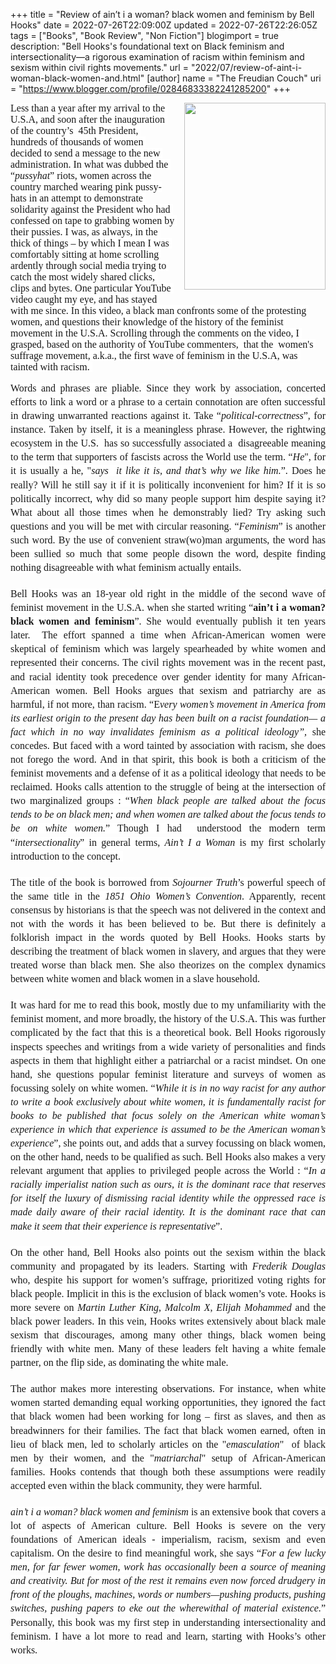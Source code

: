 +++
title = "Review of ain’t i a woman? black women and feminism by Bell Hooks"
date = 2022-07-26T22:09:00Z
updated = 2022-07-26T22:26:05Z
tags = ["Books", "Book Review", "Non Fiction"]
blogimport = true 
description: "Bell Hooks's foundational text on Black feminism and intersectionality—a rigorous examination of racism within feminism and sexism within civil rights movements."
url = "2022/07/review-of-aint-i-woman-black-women-and.html"
[author]
	name = "The Freudian Couch"
	uri = "https://www.blogger.com/profile/02846833382241285200"
+++

<div class="separator"><span style="border: none; clear: right; display: inline-block; float: right; height: 299px; margin-bottom: 1em; margin-left: 1em; overflow: hidden; width: 226px;"><img height="299" src="https://lh3.googleusercontent.com/4igTinr9FtdQCIjdEx6LHghDCp7PVAj-9xp1YeJ6kfUo0EjV8r-C5iM7m3hZANrLzZUuSFsXV9ld5EDdjFJXFfkKPnVfvb8LWbcY3huJ0iJZ3cBH4vhHaUNIrkdfPoEewJQ9b6fDKe9jKvcD3Pw" style="margin-left: 0px; margin-top: 0px;" width="226" /></span></div><p><span style="font-size: medium;"><span style="background-color: white; color: #181818; font-family: Merriweather, serif; font-variant-east-asian: normal; font-variant-numeric: normal; text-align: justify; vertical-align: baseline; white-space: pre-wrap;">Less than a year after my arrival to the U.S.A, and soon after the inauguration of the country’s&nbsp; 45th President, hundreds of thousands of women decided to send a message to the new administration. In what was dubbed the “</span><span style="background-color: white; color: #181818; font-family: Merriweather, serif; font-style: italic; font-variant-east-asian: normal; font-variant-numeric: normal; text-align: justify; vertical-align: baseline; white-space: pre-wrap;">pussyhat</span><span style="background-color: white; color: #181818; font-family: Merriweather, serif; font-variant-east-asian: normal; font-variant-numeric: normal; text-align: justify; vertical-align: baseline; white-space: pre-wrap;">” riots, women across the country marched wearing pink pussy-hats in an attempt to demonstrate solidarity against the President who had confessed on tape to grabbing women by their pussies. I was, as always, in the thick of things – by which I mean I was comfortably sitting at home scrolling ardently through social media trying to catch the most widely shared clicks, clips and bytes. One particular YouTube video caught my eye, and has stayed with me since. In this video, a black man confronts some of the protesting women, and questions their knowledge of the history of the feminist movement in the U.S.A. Scrolling through the comments on the video, I grasped, based on the authority of YouTube commenters,&nbsp; that the&nbsp; women's suffrage movement, a.k.a., the first wave of feminism in the U.S.A, was tainted with racism.&nbsp;</span></span></p><span id="docs-internal-guid-eee06361-7fff-139f-8727-dd19d59d436a"><p dir="ltr" style="line-height: 1.38; margin-bottom: 0pt; margin-top: 0pt; text-align: justify;"><span style="font-size: medium;"><span style="background-color: white; color: #181818; font-family: Merriweather, serif; font-variant-east-asian: normal; font-variant-numeric: normal; vertical-align: baseline; white-space: pre-wrap;">Words and phrases are pliable. Since they work by association, concerted efforts to link a word or a phrase to a certain connotation are often successful in drawing unwarranted reactions against it. Take “</span><span style="background-color: white; color: #181818; font-family: Merriweather, serif; font-style: italic; font-variant-east-asian: normal; font-variant-numeric: normal; vertical-align: baseline; white-space: pre-wrap;">political-correctness</span><span style="background-color: white; color: #181818; font-family: Merriweather, serif; font-variant-east-asian: normal; font-variant-numeric: normal; vertical-align: baseline; white-space: pre-wrap;">”, for instance. Taken by itself, it is a meaningless phrase. However, the rightwing ecosystem in the U.S.&nbsp; has so successfully associated a&nbsp; disagreeable meaning to the term that supporters of fascists across the World use the term. “<i>He</i>", for it is usually a he, "<i>says&nbsp; it like it is, and that’s why we like him.</i>”. Does he really? Will he still say it if it is politically inconvenient for him? If it is so politically incorrect, why did so many people support him despite saying it? What about all those times when he demonstrably lied? Try asking such questions and you will be met with circular reasoning. “</span><span style="background-color: white; color: #181818; font-family: Merriweather, serif; font-style: italic; font-variant-east-asian: normal; font-variant-numeric: normal; vertical-align: baseline; white-space: pre-wrap;">Feminism</span><span style="background-color: white; color: #181818; font-family: Merriweather, serif; font-variant-east-asian: normal; font-variant-numeric: normal; vertical-align: baseline; white-space: pre-wrap;">” is another such word. By the use of convenient straw(wo)man arguments, the word has been sullied so much that some people disown the word, despite finding nothing disagreeable with what feminism actually entails.</span></span></p><span style="font-size: medium;"><br /></span><p dir="ltr" style="line-height: 1.38; margin-bottom: 0pt; margin-top: 0pt; text-align: justify;"><span style="font-size: medium;"><span style="background-color: white; color: #181818; font-family: Merriweather, serif; font-variant-east-asian: normal; font-variant-numeric: normal; vertical-align: baseline; white-space: pre-wrap;">Bell Hooks was an 18-year old right in the middle of the second wave of feminist movement in the U.S.A. when she started writing “</span><span style="background-color: white; color: #181818; font-family: Merriweather, serif; font-variant-east-asian: normal; font-variant-numeric: normal; font-weight: 700; vertical-align: baseline; white-space: pre-wrap;">ain’t i a woman? black women and feminism</span><span style="background-color: white; color: #181818; font-family: Merriweather, serif; font-variant-east-asian: normal; font-variant-numeric: normal; vertical-align: baseline; white-space: pre-wrap;">”. She would eventually publish it ten years later.&nbsp; The effort spanned a time when African-American women were skeptical of feminism which was largely spearheaded by white women and represented their concerns. The civil rights movement was in the recent past, and racial identity took precedence over gender identity for many African-American women. Bell Hooks argues that sexism and patriarchy are as harmful, if not more, than racism. “E</span><span style="background-color: white; color: #181818; font-family: Merriweather, serif; font-style: italic; font-variant-east-asian: normal; font-variant-numeric: normal; vertical-align: baseline; white-space: pre-wrap;">very women’s movement in America from its earliest origin to the present day has been built on a racist foundation— a fact which in no way invalidates feminism as a political ideology”, </span><span style="background-color: white; font-variant-east-asian: normal; font-variant-numeric: normal; vertical-align: baseline;"><span style="color: #181818; font-family: Merriweather, serif;"><span style="white-space: pre-wrap;">she concedes. But faced with a word tainted by association with racism, she does not forego the word. And in that spirit, this book is both a criticism of the feminist movements and a defense of it as a political ideology that needs to be reclaimed. Hooks calls attention to the struggle of being at the intersection of two marginalized groups : “</span></span></span><span style="background-color: white; color: #181818; font-family: Merriweather, serif; font-style: italic; font-variant-east-asian: normal; font-variant-numeric: normal; vertical-align: baseline; white-space: pre-wrap;">When black people are talked about the focus tends to be on black men; and when women are talked about the focus tends to be on white women.</span><span style="background-color: white; color: #181818; font-family: Merriweather, serif; font-variant-east-asian: normal; font-variant-numeric: normal; vertical-align: baseline; white-space: pre-wrap;">” Though I had&nbsp; understood the modern term “</span><span style="background-color: white; color: #181818; font-family: Merriweather, serif; font-style: italic; font-variant-east-asian: normal; font-variant-numeric: normal; vertical-align: baseline; white-space: pre-wrap;">intersectionality</span><span style="background-color: white; color: #181818; font-family: Merriweather, serif; font-variant-east-asian: normal; font-variant-numeric: normal; vertical-align: baseline; white-space: pre-wrap;">” in general terms, </span><span style="background-color: white; color: #181818; font-family: Merriweather, serif; font-style: italic; font-variant-east-asian: normal; font-variant-numeric: normal; vertical-align: baseline; white-space: pre-wrap;">Ain’t I a Woman</span><span style="background-color: white; color: #181818; font-family: Merriweather, serif; font-variant-east-asian: normal; font-variant-numeric: normal; vertical-align: baseline; white-space: pre-wrap;"> is my first scholarly introduction to the concept.&nbsp;</span></span></p><span style="font-size: medium;"><br /></span><p dir="ltr" style="line-height: 1.38; margin-bottom: 0pt; margin-top: 0pt; text-align: justify;"><span style="font-size: medium;"><span style="background-color: white; color: #181818; font-family: Merriweather, serif; font-variant-east-asian: normal; font-variant-numeric: normal; vertical-align: baseline; white-space: pre-wrap;">The title of the book is borrowed from </span><span style="background-color: white; color: #181818; font-family: Merriweather, serif; font-style: italic; font-variant-east-asian: normal; font-variant-numeric: normal; vertical-align: baseline; white-space: pre-wrap;">Sojourner Truth</span><span style="background-color: white; color: #181818; font-family: Merriweather, serif; font-variant-east-asian: normal; font-variant-numeric: normal; vertical-align: baseline; white-space: pre-wrap;">’s powerful speech of the same title in the </span><span style="background-color: white; color: #181818; font-family: Merriweather, serif; font-style: italic; font-variant-east-asian: normal; font-variant-numeric: normal; vertical-align: baseline; white-space: pre-wrap;">1851 Ohio Women’s Convention</span><span style="background-color: white; color: #181818; font-family: Merriweather, serif; font-variant-east-asian: normal; font-variant-numeric: normal; vertical-align: baseline; white-space: pre-wrap;">. Apparently, recent consensus by historians is that the speech was not delivered in the context and not with the words it has been believed to be. But there is definitely a folklorish impact in the words quoted by Bell Hooks. Hooks starts by describing the treatment of black women in slavery, and argues that they were treated worse than black men. She also theorizes on the complex dynamics between white women and black women in a slave household.</span></span></p><span style="font-size: medium;"><br /></span><p dir="ltr" style="line-height: 1.38; margin-bottom: 0pt; margin-top: 0pt; text-align: justify;"><span style="font-size: medium;"><span style="background-color: white; color: #181818; font-family: Merriweather, serif; font-variant-east-asian: normal; font-variant-numeric: normal; vertical-align: baseline; white-space: pre-wrap;">It was hard for me to read this book, mostly due to my unfamiliarity with the feminist moment, and more broadly, the history of the U.S.A. This was further complicated by the fact that this is a theoretical book. Bell Hooks rigorously inspects speeches and writings from a wide variety of personalities and finds aspects in them that highlight either a patriarchal or a racist mindset. On one hand, she questions popular feminist literature and surveys of women as focussing solely on white women. “</span><span style="background-color: white; color: #181818; font-family: Merriweather, serif; font-style: italic; font-variant-east-asian: normal; font-variant-numeric: normal; vertical-align: baseline; white-space: pre-wrap;">While it is in no way racist for any author to write a book exclusively about white women, it is fundamentally racist for books to be published that focus solely on the American white woman’s experience in which that experience is assumed to be the American woman’s experience</span><span style="background-color: white; color: #181818; font-family: Merriweather, serif; font-variant-east-asian: normal; font-variant-numeric: normal; vertical-align: baseline; white-space: pre-wrap;">”, she points out, and adds that a survey focussing on black women, on the other hand, needs to be qualified as such. Bell Hooks also makes a very relevant argument that applies to privileged people across the World : “</span><span style="background-color: white; color: #181818; font-family: Merriweather, serif; font-style: italic; font-variant-east-asian: normal; font-variant-numeric: normal; vertical-align: baseline; white-space: pre-wrap;">In a racially imperialist nation such as ours, it is the dominant race that reserves for itself the luxury of dismissing racial identity while the oppressed race is made daily aware of their racial identity. It is the dominant race that can make it seem that their experience is representative</span><span style="background-color: white; color: #181818; font-family: Merriweather, serif; font-variant-east-asian: normal; font-variant-numeric: normal; vertical-align: baseline; white-space: pre-wrap;">”.</span></span></p><span style="font-size: medium;"><br /></span><p dir="ltr" style="line-height: 1.38; margin-bottom: 0pt; margin-top: 0pt; text-align: justify;"><span style="font-size: medium;"><span style="background-color: white; font-variant-east-asian: normal; font-variant-numeric: normal; vertical-align: baseline;"><span style="color: #181818; font-family: Merriweather, serif;"><span style="white-space: pre-wrap;">On the other hand, Bell Hooks also points out the sexism within the black community and propagated by its leaders. Starting with </span></span></span><span style="background-color: white; color: #181818; font-family: Merriweather, serif; font-style: italic; font-variant-east-asian: normal; font-variant-numeric: normal; vertical-align: baseline; white-space: pre-wrap;">Frederik Douglas</span><span style="background-color: white; font-variant-east-asian: normal; font-variant-numeric: normal; vertical-align: baseline;"><span style="color: #181818; font-family: Merriweather, serif;"><span style="white-space: pre-wrap;"> who, despite his support for women’s suffrage, prioritized voting rights for black people. Implicit in this is the exclusion of black women’s vote. Hooks is more severe on </span></span></span><span style="background-color: white; color: #181818; font-family: Merriweather, serif; font-style: italic; font-variant-east-asian: normal; font-variant-numeric: normal; vertical-align: baseline; white-space: pre-wrap;">Martin Luther King</span><span style="background-color: white; color: #181818; font-family: Merriweather, serif; font-variant-east-asian: normal; font-variant-numeric: normal; vertical-align: baseline; white-space: pre-wrap;">, </span><span style="background-color: white; color: #181818; font-family: Merriweather, serif; font-style: italic; font-variant-east-asian: normal; font-variant-numeric: normal; vertical-align: baseline; white-space: pre-wrap;">Malcolm X</span><span style="background-color: white; color: #181818; font-family: Merriweather, serif; font-variant-east-asian: normal; font-variant-numeric: normal; vertical-align: baseline; white-space: pre-wrap;">, </span><span style="background-color: white; color: #181818; font-family: Merriweather, serif; font-style: italic; font-variant-east-asian: normal; font-variant-numeric: normal; vertical-align: baseline; white-space: pre-wrap;">Elijah Mohammed </span><span style="background-color: white; color: #181818; font-family: Merriweather, serif; font-variant-east-asian: normal; font-variant-numeric: normal; vertical-align: baseline; white-space: pre-wrap;">and the black power leaders. In this vein, Hooks writes extensively about black male sexism that discourages, among many other things, black women being friendly with white men. Many of these leaders felt having a white female partner, on the flip side, as dominating the white male.</span></span></p><span style="font-size: medium;"><br /></span><p dir="ltr" style="line-height: 1.38; margin-bottom: 0pt; margin-top: 0pt; text-align: justify;"><span style="font-size: medium;"><span style="background-color: white; color: #181818; font-family: Merriweather, serif; font-variant-east-asian: normal; font-variant-numeric: normal; vertical-align: baseline; white-space: pre-wrap;">The author makes more interesting observations. For instance, when white women started demanding equal working opportunities, they ignored the fact that black women had been working for long – first as slaves, and then as breadwinners for their families. The fact that black women earned, often in lieu of black men, led to scholarly articles on the "</span><span style="background-color: white; color: #181818; font-family: Merriweather, serif; font-style: italic; font-variant-east-asian: normal; font-variant-numeric: normal; vertical-align: baseline; white-space: pre-wrap;">emasculation</span><span style="background-color: white; color: #181818; font-family: Merriweather, serif; font-variant-east-asian: normal; font-variant-numeric: normal; vertical-align: baseline; white-space: pre-wrap;">"&nbsp; of black men by their women, and the "</span><span style="background-color: white; color: #181818; font-family: Merriweather, serif; font-style: italic; font-variant-east-asian: normal; font-variant-numeric: normal; vertical-align: baseline; white-space: pre-wrap;">matriarchal</span><span style="background-color: white; color: #181818; font-family: Merriweather, serif; font-variant-east-asian: normal; font-variant-numeric: normal; vertical-align: baseline; white-space: pre-wrap;">" setup of African-American families.&nbsp;Hooks contends that though both these assumptions were readily accepted even within the black community, they were harmful.</span></span></p><span style="font-size: medium;"><br /></span><p dir="ltr" style="line-height: 1.38; margin-bottom: 0pt; margin-top: 0pt; text-align: justify;"><span style="font-size: medium;"><span style="background-color: white; color: #181818; font-family: Merriweather, serif; font-style: italic; font-variant-east-asian: normal; font-variant-numeric: normal; vertical-align: baseline; white-space: pre-wrap;">ain’t i a woman? black women and feminism</span><span style="background-color: white; color: #181818; font-family: Merriweather, serif; font-variant-east-asian: normal; font-variant-numeric: normal; vertical-align: baseline; white-space: pre-wrap;"> is an extensive book that covers a lot of aspects of American culture. Bell Hooks is severe on the very foundations of American ideals - imperialism, racism, sexism and even capitalism. On the desire to find meaningful work, she says “</span><span style="background-color: white; color: #181818; font-family: Merriweather, serif; font-style: italic; font-variant-east-asian: normal; font-variant-numeric: normal; vertical-align: baseline; white-space: pre-wrap;">For a few lucky men, for far fewer women, work has occasionally been a source of meaning and creativity. But for most of the rest it remains even now forced drudgery in front of the ploughs, machines, words or numbers—pushing products, pushing switches, pushing papers to eke out the wherewithal of material existence.</span><span style="background-color: white; color: #181818; font-family: Merriweather, serif; font-variant-east-asian: normal; font-variant-numeric: normal; vertical-align: baseline; white-space: pre-wrap;">” Personally, this book was my first step in understanding intersectionality and feminism. I have a lot more to read and learn, starting with Hooks’s other works.</span></span></p><div><span style="background-color: white; color: #181818; font-family: Merriweather, serif; font-size: 10.5pt; font-variant-east-asian: normal; font-variant-numeric: normal; vertical-align: baseline; white-space: pre-wrap;"><br /></span></div></span>
